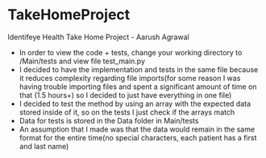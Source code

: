 # TakeHomeProject

Identifeye Health Take Home Project - Aarush Agrawal

- In order to view the code + tests, change your working directory to /Main/tests and view file test_main.py
- I decided to have the implementation and tests in the same file because it reduces complexity regarding file imports(for some reason I was having trouble importing files and spent a significant amount of time on that (1.5 hours+) so I decided to just have everything in one file)
- I decided to test the method by using an array with the expected data stored inside of it, so on the tests I just check if the arrays match
- Data for tests is stored in the Data folder in Main/tests
- An assumption that I made was that the data would remain in the same format for the entire time(no special characters, each patient has a first and last name)
